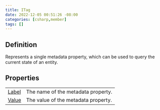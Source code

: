 ```yaml
---
title: ITag
date: 2022-12-05 00:51:26 -08:00
categories: [csharp,member]
tags: []
---
```


## Definition

Represents a single metadata property, which can be used to query the current state of an entity.

## Properties
<table><tr><td><!--/posts/csharp.member.entitydb.abstractions.tags.itag.label/--><a href='#'>Label</a></td><td>
The name of the metadata property.
</td></tr><tr><td><!--/posts/csharp.member.entitydb.abstractions.tags.itag.value/--><a href='#'>Value</a></td><td>
The value of the metadata property.
</td></tr></table>

